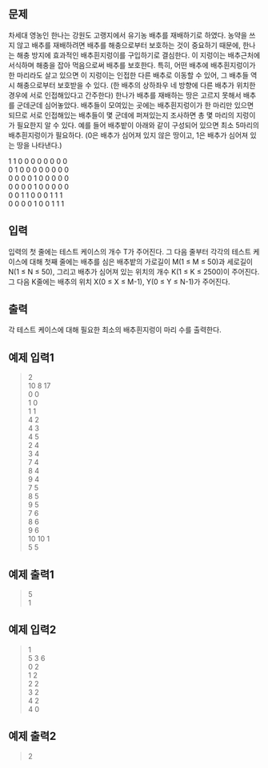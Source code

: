 ## 문제
차세대 영농인 한나는 강원도 고랭지에서 유기농 배추를 재배하기로 하였다.
농약을 쓰지 않고 배추를 재배하려면 배추를 해충으로부터 보호하는 것이 중요하기 때문에,
한나는 해충 방지에 효과적인 배추흰지렁이를 구입하기로 결심한다.
이 지렁이는 배추근처에 서식하며 해충을 잡아 먹음으로써 배추를 보호한다.
특히, 어떤 배추에 배추흰지렁이가 한 마리라도 살고 있으면 이 지렁이는 인접한 다른 배추로 이동할 수 있어,
그 배추들 역시 해충으로부터 보호받을 수 있다.
(한 배추의 상하좌우 네 방향에 다른 배추가 위치한 경우에 서로 인접해있다고 간주한다)
한나가 배추를 재배하는 땅은 고르지 못해서 배추를 군데군데 심어놓았다.
배추들이 모여있는 곳에는 배추흰지렁이가 한 마리만 있으면 되므로 서로 인접해있는 배추들이
몇 군데에 퍼져있는지 조사하면 총 몇 마리의 지렁이가 필요한지 알 수 있다.
예를 들어 배추밭이 아래와 같이 구성되어 있으면 최소 5마리의 배추흰지렁이가 필요하다.
(0은 배추가 심어져 있지 않은 땅이고, 1은 배추가 심어져 있는 땅을 나타낸다.)

1	1	0	0	0	0	0	0	0	0<br/>
0	1	0	0	0	0	0	0	0	0<br/>
0	0	0	0	1	0	0	0	0	0<br/>
0	0	0	0	1	0	0	0	0	0<br/>
0	0	1	1	0	0	0	1	1	1<br/>
0	0	0	0	1	0	0	1	1	1<br/>

## 입력
입력의 첫 줄에는 테스트 케이스의 개수 T가 주어진다.
그 다음 줄부터 각각의 테스트 케이스에 대해 첫째 줄에는 배추를 심은 배추밭의 가로길이 M(1 ≤ M ≤ 50)과
세로길이 N(1 ≤ N ≤ 50), 그리고 배추가 심어져 있는 위치의 개수 K(1 ≤ K ≤ 2500)이 주어진다.
그 다음 K줄에는 배추의 위치 X(0 ≤ X ≤ M-1), Y(0 ≤ Y ≤ N-1)가 주어진다.

## 출력
각 테스트 케이스에 대해 필요한 최소의 배추흰지렁이 마리 수를 출력한다.

## 예제 입력1
>2<br/>
>10 8 17<br/>
>0 0<br/>
>1 0<br/>
>1 1<br/>
>4 2<br/>
>4 3<br/>
>4 5<br/>
>2 4<br/>
>3 4<br/>
>7 4<br/>
>8 4<br/>
>9 4<br/>
>7 5<br/>
>8 5<br/>
>9 5<br/>
>7 6<br/>
>8 6<br/>
>9 6<br/>
>10 10 1<br/>
>5 5

## 예제 출력1
>5<br/>
>1<br/>

## 예제 입력2
>1<br/>
>5 3 6<br/>
>0 2<br/>
>1 2<br/>
>2 2<br/>
>3 2<br/>
>4 2<br/>
>4 0<br/>

## 예제 출력2
>2